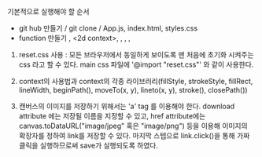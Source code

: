 기본적으로 실행해야 할 순서

- git hub 만들기 / git clone / App.js, index.html, styles.css
- function 만들기
  <canvas>, <2d context>, <changing color>, <brush size>, <filling mode>, <saving img>

1. reset.css 사용 : 모든 브라우저에서 동일하게 보이도록 맨 처음에 초기화 시켜주는 css 라고 할 수 있다. main css 파일에 '@import "reset.css"' 와 같이 사용한다.

2. context의 사용법과 context의 각종 라이브러리(fillStyle, strokeStyle, fillRect, lineWidth, beginPath(), moveTo(x, y), lineto(x, y), stroke(), closePath())

3. 캔버스의 이미지를 저장하기 위해서는 'a' tag 를 이용해야 한다.
   download attribute 에는 저장될 이름을 지정할 수 있고, href attribute에는 canvas.toDataURL("image/jpeg" 혹은 "image/png") 등을 이용해 이미지의 확장자를 정하여 link를 저장할 수 있다. 마지막 스텝으로 link.click()을 통해 가짜 클릭을 실행하므로써 save가 실행되도록 하였다.
